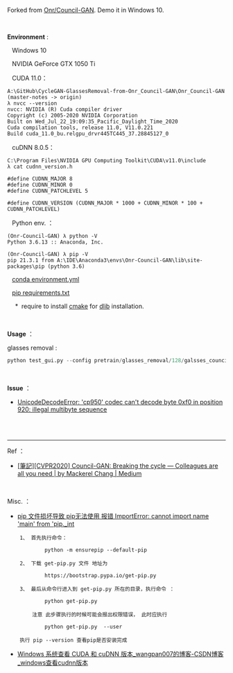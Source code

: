 Forked from [Onr/Council-GAN](https://github.com/Onr/Council-GAN). Demo it in Windows 10.

</br>

__**Environment**__ :


&ensp; Windows 10

&ensp; NVIDIA GeForce GTX 1050 Ti

&ensp; CUDA 11.0：

```
A:\GitHub\CycleGAN-GlassesRemoval-from-Onr_Council-GAN\Onr_Council-GAN (master-notes -> origin)
λ nvcc --version
nvcc: NVIDIA (R) Cuda compiler driver
Copyright (c) 2005-2020 NVIDIA Corporation
Built on Wed_Jul_22_19:09:35_Pacific_Daylight_Time_2020
Cuda compilation tools, release 11.0, V11.0.221
Build cuda_11.0_bu.relgpu_drvr445TC445_37.28845127_0
```

&ensp; cuDNN 8.0.5：

```
C:\Program Files\NVIDIA GPU Computing Toolkit\CUDA\v11.0\include
λ cat cudnn_version.h

#define CUDNN_MAJOR 8
#define CUDNN_MINOR 0
#define CUDNN_PATCHLEVEL 5

#define CUDNN_VERSION (CUDNN_MAJOR * 1000 + CUDNN_MINOR * 100 + CUDNN_PATCHLEVEL)
```

&ensp; Python env. ：

```
(Onr-Council-GAN) λ python -V
Python 3.6.13 :: Anaconda, Inc.

(Onr-Council-GAN) λ pip -V
pip 21.3.1 from A:\IDE\Anaconda3\envs\Onr-Council-GAN\lib\site-packages\pip (python 3.6)
```

&ensp; [conda environment.yml](.\environment.yml)

&ensp; [pip requirements.txt](.\requirements.txt)

&ensp;&ensp; * &nbsp;require to install [cmake](.\cmake-3.22.1-windows-x86_64.msi) for [dlib](.\dlib-19.8.1-cp36-cp36m-win_amd64.whl) installation.

</br>

__**Usage**__ ：

glasses removal :
```python
python test_gui.py --config pretrain/glasses_removal/128/galsses_council_folder.yaml --checkpoint pretrain/glasses_removal/128/a2b_gen_3_01000000.pt --a2b 1
```


</br>

__**Issue**__ ：

- [UnicodeDecodeError: 'cp950' codec can't decode byte 0xf0 in position 920: illegal multibyte sequence](https://www.google.com/search?q=UnicodeDecodeError%3A+%27cp950%27+codec+can%27t+decode+byte+0xf0+in+position+920%3A+illegal+multibyte+sequence&rlz=1C1GCEU_zh-TWTW892TW892&oq=UnicodeDecodeError%3A+%27cp950%27+codec+can%27t+decode+byte+0xf0+in+position+920%3A+illegal+multibyte+sequence&aqs=chrome..69i57j69i58.1056j0j7&sourceid=chrome&ie=UTF-8)


</br>
</br>

----
Ref ：

- [[筆記][CVPR2020] Council-GAN: Breaking the cycle — Colleagues are all you need | by Mackerel Chang | Medium](https://iomanker.medium.com/%E7%AD%86%E8%A8%98-cvpr-2020-council-gan-breaking-the-cycle-colleagues-are-all-you-need-d0003ae75864)

</br>

Misc. ：

- [pip 文件损坏导致 pip无法使用 报错 ImportError: cannot import name 'main' from 'pip._int](https://blog.csdn.net/weixin_40040107/article/details/102581918)

```
    1、 首先执行命令：

            python -m ensurepip --default-pip

    2、 下载 get-pip.py 文件 地址为

            https://bootstrap.pypa.io/get-pip.py

    3、 最后从命令行进入到 get-pip.py 所在的目录，执行命令 ：

            python get-pip.py

        注意 此步骤执行的时候可能会报出权限错误， 此时应执行

            python get-pip.py  --user

    执行 pip --version 查看pip是否安装完成
```

- [Windows 系统查看 CUDA 和 cuDNN 版本_wangpan007的博客-CSDN博客_windows查看cudnn版本](https://blog.csdn.net/wangpan007/article/details/106788268)